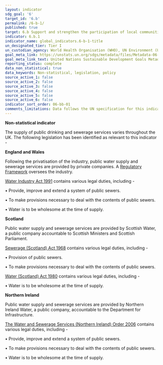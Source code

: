 ```yaml
---
layout: indicator
sdg_goal: '6'
target_id: '6.b'
permalink: /6-b-1/
published: true
target: 6.b Support and strengthen the participation of local communities in improving water and sanitation management
indicator: 6.b.1
indicator_name: global_indicators.6-b-1-title
un_designated_tier: Tier I
un_custodian_agency: World Health Organisation (WHO), UN Environment (UNEP), Organisation for Economic Co-operation and Development (OECD)
goal_meta_link: https://unstats.un.org/sdgs/metadata/files/Metadata-06-0B-01.pdf
goal_meta_link_text: United Nations Sustainable Development Goals Metadata (PDF 395 KB)
reporting_status: complete
data_non_statistical: true
data_keywords: Non-statistical, legislation, policy
source_active_1: false
source_active_2: false
source_active_3: false
source_active_4: false
source_active_5: false
source_active_6: false
indicator_sort_order: 06-bb-01
comments_limitations: Data follows the UN specification for this indicator. 
---
```

**Non-statistical indicator**

The supply of public drinking and sewerage services varies throughout the UK. The following legislation has been identified as relevant to this indicator -   

<b>England and Wales</b>
 
Following the privatisation of the industry, public water supply and sewerage services are provided by private companies. A [Regulatory Framework](https://www.ofwat.gov.uk/regulated-companies/ofwat-industry-overview/) oversees the industry. 

[Water Industry Act 1991](http://www.legislation.gov.uk/ukpga/1991/56/introduction) contains various legal duties, including -

•	Provide, improve and extend a system of public sewers.

•	To make provisions necessary to deal with the contents of public sewers.
  
•	Water is to be wholesome at the time of supply. 

<b>Scotland</b>

Public water supply and sewerage services are provided by Scottish Water, a public company accountable to Scottish Ministers and Scottish Parliament.  

[Sewerage (Scotland) Act 1968](http://www.legislation.gov.uk/ukpga/1968/47/introduction) contains various legal duties, including -

•	Provision of public sewers.

•	To make provisions necessary to deal with the contents of public sewers.  

[Water (Scotland) Act 1980](http://www.legislation.gov.uk/ukpga/1980/45/introduction) contains various legal duties, including -

•	Water is to be wholesome at the time of supply.

<b>Northern Ireland</b>

Public water supply and sewerage services are provided by Northern Ireland Water, a public company, accountable to the Department for Infrastructure.  

[The Water and Sewerage Services (Northern Ireland) Order 2006](http://www.legislation.gov.uk/nisi/2006/3336/introduction)  contains various legal duties, including -

•	Provide, improve and extend a system of public sewers. 

•	To make provisions necessary to deal with the contents of public sewers.  

•	Water is to be wholesome at the time of supply.<br><br>
